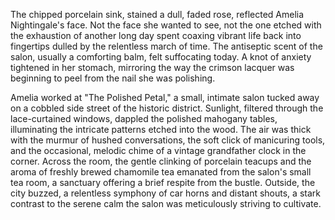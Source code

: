 The chipped porcelain sink, stained a dull, faded rose, reflected Amelia Nightingale's face.  Not the face she wanted to see, not the one etched with the exhaustion of another long day spent coaxing vibrant life back into fingertips dulled by the relentless march of time.  The antiseptic scent of the salon, usually a comforting balm, felt suffocating today.  A knot of anxiety tightened in her stomach, mirroring the way the crimson lacquer was beginning to peel from the nail she was polishing.

Amelia worked at "The Polished Petal," a small, intimate salon tucked away on a cobbled side street of the historic district.  Sunlight, filtered through the lace-curtained windows, dappled the polished mahogany tables, illuminating the intricate patterns etched into the wood.  The air was thick with the murmur of hushed conversations, the soft click of manicuring tools, and the occasional, melodic chime of a vintage grandfather clock in the corner.  Across the room, the gentle clinking of porcelain teacups and the aroma of freshly brewed chamomile tea emanated from the salon's small tea room, a sanctuary offering a brief respite from the bustle.  Outside, the city buzzed, a relentless symphony of car horns and distant shouts, a stark contrast to the serene calm the salon was meticulously striving to cultivate.
